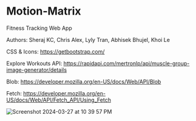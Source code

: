 # Motion-Matrix
Fitness Tracking Web App

Authors: Sheraj KC, Chris Alex, Lyly Tran, Abhisek Bhujel, Khoi Le

CSS & Icons: 
https://getbootstrap.com/

Explore Workouts API:
https://rapidapi.com/mertronlp/api/muscle-group-image-generator/details

Blob:
https://developer.mozilla.org/en-US/docs/Web/API/Blob

Fetch:
https://developer.mozilla.org/en-US/docs/Web/API/Fetch_API/Using_Fetch

![Screenshot 2024-03-27 at 10 39 57 PM](https://github.com/kcsheraj/Motion-Matrix/assets/88295555/141a927a-5d25-44cf-bd23-994e657a6eb8)
